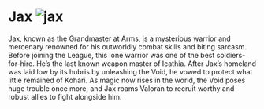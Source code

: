 # Jax ![jax](https://static.wikia.nocookie.net/leagueoflegends/images/f/f5/Jax_OriginalSquare.png/revision/latest/scale-to-width-down/42?cb=20230926225838)

Jax, known as the Grandmaster at Arms, is a mysterious warrior and mercenary renowned for his outworldly combat skills and biting sarcasm.
Before joining the League, this lone warrior was one of the best soldiers-for-hire. He’s the last known weapon master of Icathia.
After Jax’s homeland was laid low by its hubris by unleashing the Void, he vowed to protect what little remained of Kohari.
As magic now rises in the world, the Void poses huge trouble once more, and Jax roams Valoran to recruit worthy and robust allies to fight alongside him.
